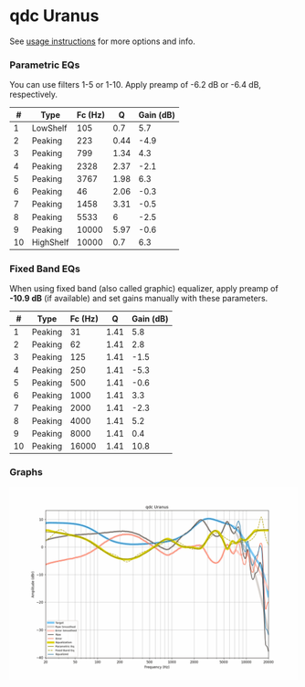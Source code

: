 # qdc Uranus
See [usage instructions](https://github.com/jaakkopasanen/AutoEq#usage) for more options and info.

### Parametric EQs
You can use filters 1-5 or 1-10. Apply preamp of -6.2 dB or -6.4 dB, respectively.

|   # | Type      |   Fc (Hz) |    Q |   Gain (dB) |
|-----|-----------|-----------|------|-------------|
|   1 | LowShelf  |       105 | 0.7  |         5.7 |
|   2 | Peaking   |       223 | 0.44 |        -4.9 |
|   3 | Peaking   |       799 | 1.34 |         4.3 |
|   4 | Peaking   |      2328 | 2.37 |        -2.1 |
|   5 | Peaking   |      3767 | 1.98 |         6.3 |
|   6 | Peaking   |        46 | 2.06 |        -0.3 |
|   7 | Peaking   |      1458 | 3.31 |        -0.5 |
|   8 | Peaking   |      5533 | 6    |        -2.5 |
|   9 | Peaking   |     10000 | 5.97 |        -0.6 |
|  10 | HighShelf |     10000 | 0.7  |         6.3 |

### Fixed Band EQs
When using fixed band (also called graphic) equalizer, apply preamp of **-10.9 dB** (if available) and set gains manually with these parameters.

|   # | Type    |   Fc (Hz) |    Q |   Gain (dB) |
|-----|---------|-----------|------|-------------|
|   1 | Peaking |        31 | 1.41 |         5.8 |
|   2 | Peaking |        62 | 1.41 |         2.8 |
|   3 | Peaking |       125 | 1.41 |        -1.5 |
|   4 | Peaking |       250 | 1.41 |        -5.3 |
|   5 | Peaking |       500 | 1.41 |        -0.6 |
|   6 | Peaking |      1000 | 1.41 |         3.3 |
|   7 | Peaking |      2000 | 1.41 |        -2.3 |
|   8 | Peaking |      4000 | 1.41 |         5.2 |
|   9 | Peaking |      8000 | 1.41 |         0.4 |
|  10 | Peaking |     16000 | 1.41 |        10.8 |

### Graphs
![](./qdc%20Uranus.png)
